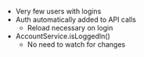 - Very few users with logins
- Auth automatically added to API calls
  - Reload necessary on login
- AccountService.isLoggedIn()
  - No need to watch for changes
